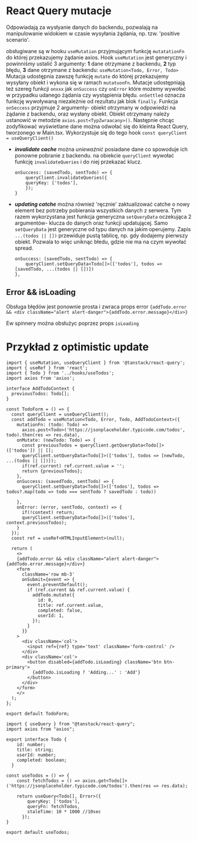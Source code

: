 # React Query mutacje
Odpowiadają za wysłyanie danych do backendu, pozwalają na manipulowanie widokiem w czasie wysyłania żądania, np. tzw. 'positive scenario'.

obsługiwane są w hooku `useMutation` przyjmującym funkcję `mutatationFn` do której przekazujemy żądanie axios.
Hook `useMutation` jest generyczny i powinniśmy ustalić 3 argumenty: **1** dane otrzymane z backendu, **2** typ błędu, **3** dane otrzymane z backendu: `useMutation<Todo, Error, Todo>`
Mutacja udostępnia zawszę funkcję `mutate` do której przekazujemy wysyłany obiekt i wykona się w ramach `mutatuonFn`. Mutacje udostępniają też szereg funkcji `onxxx` jak `onSuccess` czy `onError` które możemy wywołać w przypadku udanego żądania czy wystąpienia błędu. `onSettled` oznacza funkcję wywoływaną niezależnie od rezultatu jak blok `finally`.  Funkcja `onSeccess` przyjmuje 2 argumenty- obiekt otrzymany w odpowiedzi na żądanie z backendu, oraz wysłany obiekt. Obiekt otrzymany należy ustanowić w metodzie `axios.post<TypZwraacany>()`.
Następnie chcąc zodyfikować wyświetlane dane można odwołać się do kleinta React Query, tworzonego w Main.tsx.
Wykorzystuje się do tego hook `const queryClient = useQueryClient()`
- **_invalidate cache_** można _unieważnić_ posiadane dane co spowoduje ich ponowne pobranie z backendu.
na obiekcie `queryClient` wywołać funkcję `invalidateQueries` i do niej przekazać klucz.
    ```
    onSuccess: (savedTodo, sentTodo) => {
        queryClient.invalidateQueries({
        queryKey: ['todos'],
        });
    }
    ```
- **_updating catche_** można również 'ręcznie' zaktualizować catche o nowy element bez potrzeby pobierania wszystkich danych z serwera. Tym razem wykorzystana jest funkcja generyczna `setQueryData` oczekująca 2 argumentów- klucza do danych oraz funkcji updatującej. Samo `setQueryData` jest generyczne od typu danych na jakim operujemy. Zapis `...(todos || [])` przewiduje pustą tablicę, np. gdy dodajemy pierwszy obiekt. Pozwala to więc uniknąc błedu, gdzie nie ma na czym wywołać spread.
    ```
    onSuccess: (savedTodo, sentTodo) => {
        queryClient.setQueryData<Todo[]>(['todos'], todos => [savedTodo, ...(todos || [])])
    },
    ```

## Error && isLoading
Obsługa błędów jest ponownie prosta i zwraca props error 
`{addTodo.error && <div className="alert alert-danger">{addTodo.error.message}</div>}`

Ew spinnery można obsłużyc poprzez props `isLoading`


# Przykład z optimistic update

```
import { useMutation, useQueryClient } from '@tanstack/react-query';
import { useRef } from 'react';
import { Todo } from '../hooks/useTodos';
import axios from 'axios';

interface AddTodoContext {
  previousTodos: Todo[];
}

const TodoForm = () => {
  const queryClient = useQueryClient();
  const addTodo = useMutation<Todo, Error, Todo, AddTodoContext>({
    mutationFn: (todo: Todo) =>
      axios.post<Todo>('https://jsonplaceholder.typicode.com/todos', todo).then(res => res.data),
    onMutate: (newTodo: Todo) => {
      const previousTodos = queryClient.getQueryData<Todo[]>(['todos']) || [];
      queryClient.setQueryData<Todo[]>(['todos'], todos => [newTodo, ...(todos || [])]);
      if(ref.current) ref.current.value = '';
      return {previousTodos};
    },
    onSuccess: (savedTodo, sentTodo) => {
      queryClient.setQueryData<Todo[]>(['todos'], todos => todos?.map(todo => todo === sentTodo ? savedTodo : todo))
     
    },
    onError: (error, sentTodo, context) => {
      if(!context) return;
      queryClient.setQueryData<Todo[]>(['todos'], context.previousTodos);
    }
  });
  const ref = useRef<HTMLInputElement>(null);

  return (
    <>
    {addTodo.error && <div className="alert alert-danger">{addTodo.error.message}</div>}
    <form
      className='row mb-3'
      onSubmit={event => {
        event.preventDefault();
        if (ref.current && ref.current.value) {
          addTodo.mutate({
            id: 0,
            title: ref.current.value,
            completed: false,
            userId: 1,
          });
        }
      }}
    >
      <div className='col'>
        <input ref={ref} type='text' className='form-control' />
      </div>
      <div className='col'>
        <button disabled={addTodo.isLoading} className='btn btn-primary'>
          {addTodo.isLoading ? 'Adding...' : 'Add'}
        </button>
      </div>
    </form>
    </>
  );
};

export default TodoForm;
```


```
import { useQuery } from "@tanstack/react-query";
import axios from "axios";

export interface Todo {
    id: number;
    title: string;
    userId: number;
    completed: boolean;
  }

const useTodos = () => {
    const fetchTodos = () => axios.get<Todo[]>('https://jsonplaceholder.typicode.com/todos').then(res => res.data);

    return useQuery<Todo[], Error>({
        queryKey: ['todos'],
        queryFn: fetchTodos,
        staleTime: 10 * 1000 //10sec
      });
}

export default useTodos;
```